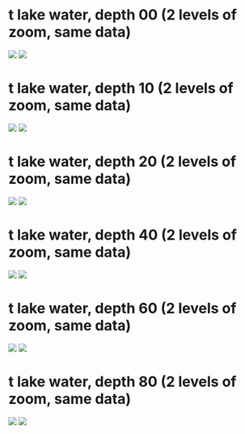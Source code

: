 # t lake water, depth 00 (2 levels of zoom, same data) 

![](../figures/tdepth00.png) 
![](../figures/tdepth00zoomed1.png) 


# t lake water, depth 10 (2 levels of zoom, same data) 

![](../figures/tdepth10.png) 
![](../figures/tdepth10zoomed1.png) 


# t lake water, depth 20 (2 levels of zoom, same data) 

![](../figures/tdepth20.png) 
![](../figures/tdepth20zoomed1.png) 


# t lake water, depth 40 (2 levels of zoom, same data) 

![](../figures/tdepth40.png) 
![](../figures/tdepth40zoomed1.png) 


# t lake water, depth 60 (2 levels of zoom, same data) 

![](../figures/tdepth60.png) 
![](../figures/tdepth60zoomed1.png) 


# t lake water, depth 80 (2 levels of zoom, same data) 

![](../figures/tdepth80.png) 
![](../figures/tdepth80zoomed1.png) 

